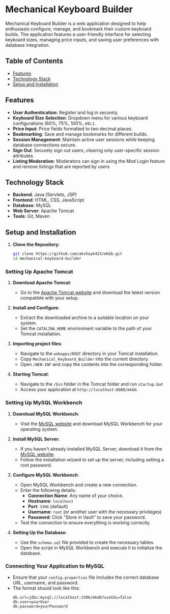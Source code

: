 # Mechanical Keyboard Builder

Mechanical Keyboard Builder is a web application designed to help enthusiasts configure, manage, and bookmark their custom keyboard builds. The application features a user-friendly interface for selecting keyboard sizes, managing price inputs, and saving user preferences with database integration.

## Table of Contents
- [Features](#features)
- [Technology Stack](#technology-stack)
- [Setup and Installation](#setup-and-installation)

## Features
- **User Authentication**: Register and log in securely.
- **Keyboard Size Selection**: Dropdown menu for various keyboard configurations (60%, 75%, 100%, etc.).
- **Price Input**: Price fields formatted to two decimal places.
- **Bookmarking**: Save and manage bookmarks for different builds.
- **Session Management**: Maintain active user sessions while keeping database connections secure.
- **Sign Out**: Securely sign out users, clearing only user-specific session attributes.
- **Listing Moderation**: Moderators can sign in using the Mod Login feature and remove listings that are reported by users
  
## Technology Stack
- **Backend**: Java (Servlets, JSP)
- **Frontend**: HTML, CSS, JavaScript
- **Database**: MySQL
- **Web Server**: Apache Tomcat
- **Tools**: Git, Maven

## Setup and Installation
1. **Clone the Repository**:
   ```bash
   git clone https://github.com/akshayk423/mkbb.git
   cd mechanical-keyboard-builder
### Setting Up Apache Tomcat
1. **Download Apache Tomcat**:
   - Go to the [Apache Tomcat website](https://tomcat.apache.org/) and download the latest version compatible with your setup.
   
2. **Install and Configure**:
   - Extract the downloaded archive to a suitable location on your system.
   - Set the `CATALINA_HOME` environment variable to the path of your Tomcat installation.
   
3. **Importing project files**:
   - Navigate to the `webapps/ROOT` directory in your Tomcat installation.
   - Copy `Mechanical_Keyboard_Builder` into the current directory.
   - Open `/WEB-INF` and copy the contents into the corresponding folder.

4. **Starting Tomcat**:
   - Navigate to the `/bin` folder in the Tomcat folder and run `startup.bat` 
   - Access your application at `http://localhost:8080/mkbb`.

### Setting Up MySQL Workbench
1. **Download MySQL Workbench**:
   - Visit the [MySQL website](https://dev.mysql.com/downloads/workbench/) and download MySQL Workbench for your operating system.

2. **Install MySQL Server**:
   - If you haven't already installed MySQL Server, download it from the [MySQL website](https://dev.mysql.com/downloads/mysql/).
   - Follow the installation wizard to set up the server, including setting a root password.

3. **Configure MySQL Workbench**:
   - Open MySQL Workbench and create a new connection.
   - Enter the following details:
     - **Connection Name**: Any name of your choice.
     - **Hostname**: `localhost`
     - **Port**: `3306` (default)
     - **Username**: `root` (or another user with the necessary privileges)
     - **Password**: Click "Store in Vault" to save your password.
   - Test the connection to ensure everything is working correctly.

4. **Setting Up the Database**:
   - Use the `schema.sql` file provided to create the necessary tables.
   - Open the script in MySQL Workbench and execute it to initialize the database.

### Connecting Your Application to MySQL
- Ensure that your `config.properties` file includes the correct database URL, username, and password.
- The format should look like this:
  ```properties
  db.url=jdbc:mysql://localhost:3306/mkdb?useSSL=false
  db.user=yourUser
  db.password=yourPassword
